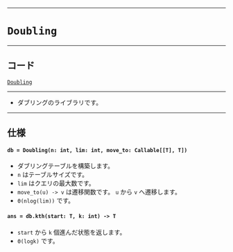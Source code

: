 _____

# `Doubling`

_____

## コード

[`Doubling`](https://github.com/titan-23/Library_py/blob/main/Algorithm/Doubling.py)
<!-- code=https://github.com/titan-23/Library_py/blob/main/Algorithm\Doubling.py -->

_____


- ダブリングのライブラリです。

_____

## 仕様

#### `db = Doubling(n: int, lim: int, move_to: Callable[[T], T])`
- ダブリングテーブルを構築します。
- `n` はテーブルサイズです。
- `lim` はクエリの最大数です。
- `move_to(u) -> v` は遷移関数です。 `u` から `v` へ遷移します。
- `Θ(nlog(lim))` です。

#### `ans = db.kth(start: T, k: int) -> T`
- `start` から `k` 個進んだ状態を返します。
- `Θ(logk)` です。

